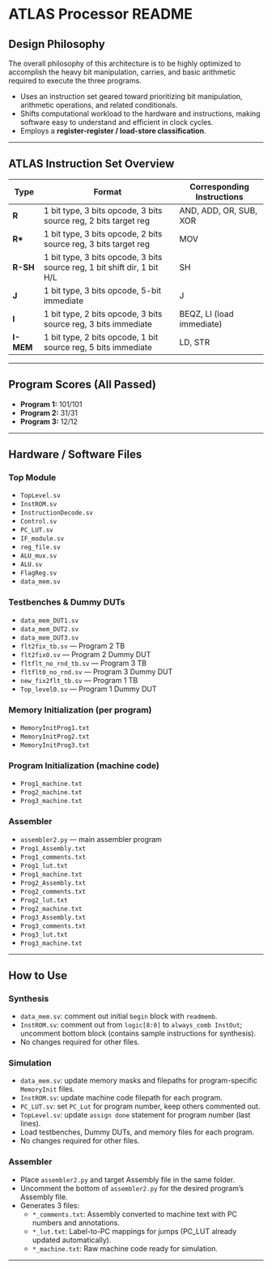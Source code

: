 # ATLAS Processor README

## Design Philosophy
The overall philosophy of this architecture is to be highly optimized to accomplish the heavy bit manipulation, carries, and basic arithmetic required to execute the three programs.  

- Uses an instruction set geared toward prioritizing bit manipulation, arithmetic operations, and related conditionals.  
- Shifts computational workload to the hardware and instructions, making software easy to understand and efficient in clock cycles.  
- Employs a **register-register / load-store classification**.  

---

## ATLAS Instruction Set Overview

| Type     | Format                                                                 | Corresponding Instructions |
|----------|------------------------------------------------------------------------|-----------------------------|
| **R**    | 1 bit type, 3 bits opcode, 3 bits source reg, 2 bits target reg         | AND, ADD, OR, SUB, XOR      |
| **R\***  | 1 bit type, 3 bits opcode, 2 bits source reg, 3 bits target reg         | MOV                         |
| **R-SH** | 1 bit type, 3 bits opcode, 3 bits source reg, 1 bit shift dir, 1 bit H/L | SH                          |
| **J**    | 1 bit type, 3 bits opcode, 5-bit immediate                              | J                           |
| **I**    | 1 bit type, 2 bits opcode, 3 bits source reg, 3 bits immediate          | BEQZ, LI (load immediate)   |
| **I-MEM**| 1 bit type, 2 bits opcode, 1 bit source reg, 5 bits immediate           | LD, STR                     |

---

## Program Scores (All Passed)
- **Program 1:** 101/101  
- **Program 2:** 31/31  
- **Program 3:** 12/12  

---

## Hardware / Software Files

### Top Module
- `TopLevel.sv`  
- `InstROM.sv`  
- `InstructionDecode.sv`  
- `Control.sv`  
- `PC_LUT.sv`  
- `IF_module.sv`  
- `reg_file.sv`  
- `ALU_mux.sv`  
- `ALU.sv`  
- `FlagReg.sv`  
- `data_mem.sv`  

### Testbenches & Dummy DUTs
- `data_mem_DUT1.sv`  
- `data_mem_DUT2.sv`  
- `data_mem_DUT3.sv`  
- `flt2fix_tb.sv` — Program 2 TB  
- `flt2fix0.sv` — Program 2 Dummy DUT  
- `fltflt_no_rnd_tb.sv` — Program 3 TB  
- `fltflt0_no_rnd.sv` — Program 3 Dummy DUT  
- `new_fix2flt_tb.sv` — Program 1 TB  
- `Top_level0.sv` — Program 1 Dummy DUT  

### Memory Initialization (per program)
- `MemoryInitProg1.txt`  
- `MemoryInitProg2.txt`  
- `MemoryInitProg3.txt`  

### Program Initialization (machine code)
- `Prog1_machine.txt`  
- `Prog2_machine.txt`  
- `Prog3_machine.txt`  

### Assembler
- `assembler2.py` — main assembler program  
- `Prog1_Assembly.txt`  
- `Prog1_comments.txt`  
- `Prog1_lut.txt`  
- `Prog1_machine.txt`  
- `Prog2_Assembly.txt`  
- `Prog2_comments.txt`  
- `Prog2_lut.txt`  
- `Prog2_machine.txt`  
- `Prog3_Assembly.txt`  
- `Prog3_comments.txt`  
- `Prog3_lut.txt`  
- `Prog3_machine.txt`  

---

## How to Use

### Synthesis
- `data_mem.sv`: comment out initial `begin` block with `readmemb`.  
- `InstROM.sv`: comment out from `logic[8:0]` to `always_comb InstOut`; uncomment bottom block (contains sample instructions for synthesis).  
- No changes required for other files.  

### Simulation
- `data_mem.sv`: update memory masks and filepaths for program-specific `MemoryInit` files.  
- `InstROM.sv`: update machine code filepath for each program.  
- `PC_LUT.sv`: set `PC_Lut` for program number, keep others commented out.  
- `TopLevel.sv`: update `assign done` statement for program number (last lines).  
- Load testbenches, Dummy DUTs, and memory files for each program.  
- No changes required for other files.  

### Assembler
- Place `assembler2.py` and target Assembly file in the same folder.  
- Uncomment the bottom of `assembler2.py` for the desired program’s Assembly file.  
- Generates 3 files:  
  - `*_comments.txt`: Assembly converted to machine text with PC numbers and annotations.  
  - `*_lut.txt`: Label-to-PC mappings for jumps (PC_LUT already updated automatically).  
  - `*_machine.txt`: Raw machine code ready for simulation.  

---


